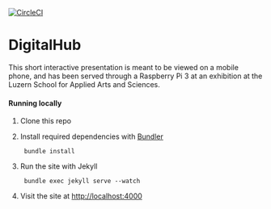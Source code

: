 [![CircleCI](https://circleci.com/gh/ElpisSolar/digital-hub.svg?style=svg)](https://circleci.com/gh/ElpisSolar/digital-hub)
# DigitalHub

This short interactive presentation is meant to be viewed on a mobile phone, and has been served through a Raspberry Pi 3 at an exhibition at the Luzern School for Applied Arts and Sciences.

#### Running locally

1. Clone this repo
2. Install required dependencies with [Bundler](http://bundler.io/)

        bundle install
3. Run the site with Jekyll

        bundle exec jekyll serve --watch
4. Visit the site at [http://localhost:4000](http://localhost:4000)
